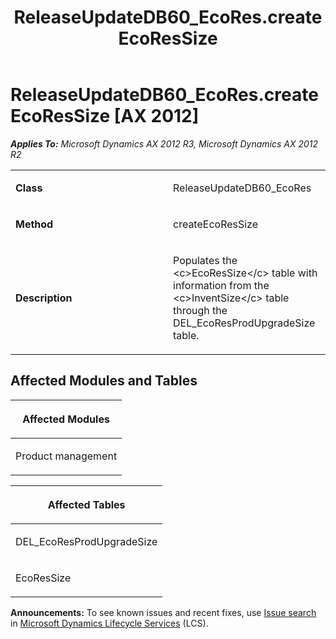 ﻿---
title: ReleaseUpdateDB60_EcoRes.createEcoResSize
TOCTitle: ReleaseUpdateDB60_EcoRes.createEcoResSize
ms:assetid: 547ccd1a-99d3-bf36-18f6-6245503184d3
ms:mtpsurl: https://msdn.microsoft.com/en-us/library/JJ736155(v=AX.60)
ms:contentKeyID: 49708330
ms.date: 05/18/2015
mtps_version: v=AX.60
---

# ReleaseUpdateDB60\_EcoRes.createEcoResSize [AX 2012]


_**Applies To:** Microsoft Dynamics AX 2012 R3, Microsoft Dynamics AX 2012 R2_

<table>
<colgroup>
<col style="width: 50%" />
<col style="width: 50%" />
</colgroup>
<tbody>
<tr class="odd">
<td><p><strong>Class</strong></p></td>
<td><p>ReleaseUpdateDB60_EcoRes</p></td>
</tr>
<tr class="even">
<td><p><strong>Method</strong></p></td>
<td><p>createEcoResSize</p></td>
</tr>
<tr class="odd">
<td><p><strong>Description</strong></p></td>
<td><p>Populates the &lt;c&gt;EcoResSize&lt;/c&gt; table with information from the &lt;c&gt;InventSize&lt;/c&gt; table through the DEL_EcoResProdUpgradeSize table.</p></td>
</tr>
</tbody>
</table>


## Affected Modules and Tables

<table>
<colgroup>
<col style="width: 100%" />
</colgroup>
<thead>
<tr class="header">
<th><p>Affected Modules</p></th>
</tr>
</thead>
<tbody>
<tr class="odd">
<td><p>Product management</p></td>
</tr>
</tbody>
</table>


<table>
<colgroup>
<col style="width: 100%" />
</colgroup>
<thead>
<tr class="header">
<th><p>Affected Tables</p></th>
</tr>
</thead>
<tbody>
<tr class="odd">
<td><p>DEL_EcoResProdUpgradeSize</p></td>
</tr>
<tr class="even">
<td><p>EcoResSize</p></td>
</tr>
</tbody>
</table>

  
**Announcements:** To see known issues and recent fixes, use [Issue search](http://go.microsoft.com/fwlink/?linkid=389258) in [Microsoft Dynamics Lifecycle Services](http://go.microsoft.com/fwlink/?linkid=306505) (LCS).

